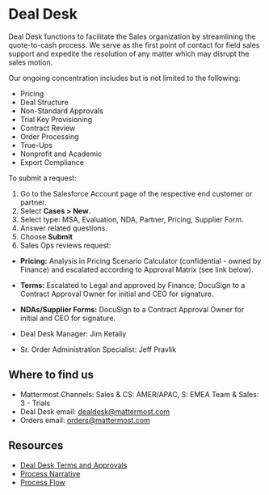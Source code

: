 # Deal Desk

Deal Desk functions to facilitate the Sales organization by streamlining the quote-to-cash process. We serve as the first point of contact for field sales support and expedite the resolution of any matter which may disrupt the sales motion.

Our ongoing concentration includes but is not limited to the following:

* Pricing
* Deal Structure
* Non-Standard Approvals
* Trial Key Provisioning
* Contract Review
* Order Processing
* True-Ups
* Nonprofit and Academic 
* Export Compliance

To submit a request:
1. Go to the Salesforce Account page of the respective end customer or partner.
2. Select **Cases > New**.
3. Select type: MSA, Evaluation, NDA, Partner, Pricing, Supplier Form.
4. Answer related questions.
5. Choose **Submit**
6. Sales Ops reviews request:
  * **Pricing:** Analysis in Pricing Scenario Calculator (confidential - owned by Finance) and escalated according to Approval Matrix (see link below).
  * **Terms:** Escalated to Legal and approved by Finance; DocuSign to a Contract Approval Owner for initial and CEO for signature.
  * **NDAs/Supplier Forms:** DocuSign to a Contract Approval Owner for initial and CEO for signature.

* Deal Desk Manager: Jim Ketaily
* Sr. Order Administration Specialist: Jeff Pravlik

## Where to find us

* Mattermost Channels: Sales & CS: AMER/APAC, S: EMEA Team & Sales: 3 - Trials
* Deal Desk email: dealdesk@mattermost.com
* Orders email: orders@mattermost.com

## Resources

* [Deal Desk Terms and Approvals](https://docs.google.com/spreadsheets/d/1PGnNmQ-p8Ci0u6pU5Fch94pMpZ_Li5itxLx7IcduiM8/edit?usp=sharing)
* [Process Narrative](https://docs.google.com/document/d/1DucB1CJqKqucLTw_9eqsjm6Fo7mE0J1vtaYcP_2Q_as/edit)
* [Process Flow](https://app.lucidchart.com/invitations/accept/1d41688c-4d12-4966-930f-9c6b34b44bf7)
